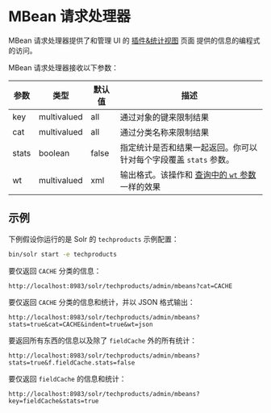 # MBean 请求处理器

MBean 请求处理器提供了和管理 UI 的 [插件&统计视图](../adminui/core_tools/plugins.md) 页面
提供的信息的编程式的访问。

MBean 请求处理器接收以下参数：

|参数  |类型        |默认值 |描述                   |
|-----|------------|-----|----------------------|
|key  |multivalued |all  | 通过对象的键来限制结果 |
|cat  |multivalued |all  | 通过分类名称来限制结果 |
|stats|boolean     |false| 指定统计是否和结果一起返回。你可以针对每个字段覆盖 `stats` 参数。 |
|wt   |multivalued |xml  | 输出格式。该操作和 [查询中的 `wt` 参数](../searching/response_writers.md) 一样的效果 |

## 示例

下例假设你运行的是 Solr 的 `techproducts` 示例配置：

```bash
bin/solr start -e techproducts
```

要仅返回 `CACHE` 分类的信息：

```
http://localhost:8983/solr/techproducts/admin/mbeans?cat=CACHE
```

要仅返回 `CACHE` 分类的信息和统计，并以 JSON 格式输出：

```
http://localhost:8983/solr/techproducts/admin/mbeans?stats=true&cat=CACHE&indent=true&wt=json
```

要返回所有东西的信息以及除了 `fieldCache` 外的所有统计：

```
http://localhost:8983/solr/techproducts/admin/mbeans?stats=true&f.fieldCache.stats=false
```

要仅返回 `fieldCache` 的信息和统计：

```
http://localhost:8983/solr/techproducts/admin/mbeans?key=fieldCache&stats=true
```
